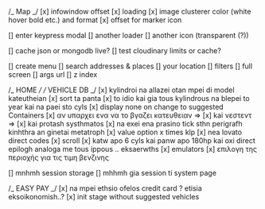 /_ Map _/
[x] infowindow offset
[x] loading
[x] image clusterer color (white hover bold etc.) and format
[x] offset for marker icon

[] enter keypress modal
[] another loader
[] another icon (transparent (?))

[] cache json or mongodb live?
[] test cloudinary limits or cache?

[] create menu
[] search addresses & places
[] your location
[] filters
[] full screen
[] args url
[] z index

/_ HOME _/
/_ VEHICLE DB _/
[x] kylindroi na allazei otan mpei di model kateutheian
[x] sort ta panta
[x] to idio kai gia tous kylindrous na blepei to year kai na paei sto cyls
[x] display none on change to suggested Containers
[x] αν υπαρχει ενα να το βγαζει κατευθειαν =>
[x] kai νεστεντ =>
[x] kai protash systhmatos
[x] na exei ena prasino tick sthn perigrafh kinhthra an ginetai metatroph
[x] value option x times klp
[x] nea lovato direct codes
[x] scroll
[x] katw apo 6 cyls kai panw apo 180hp kai oxi direct epilogh analoga me tous ippous .. eksaerwths
[x] emulators
[x] επιλογη της περιοχής για τις τιμη βενζινης

[] mnhmh session storage
[] mhhmh gia session ti system page

/_ EASY PAY _/
[x] na mpei ethsio ofelos credit card ? etisia eksoikonomish..?
[x] init stage without suggested vehicles

